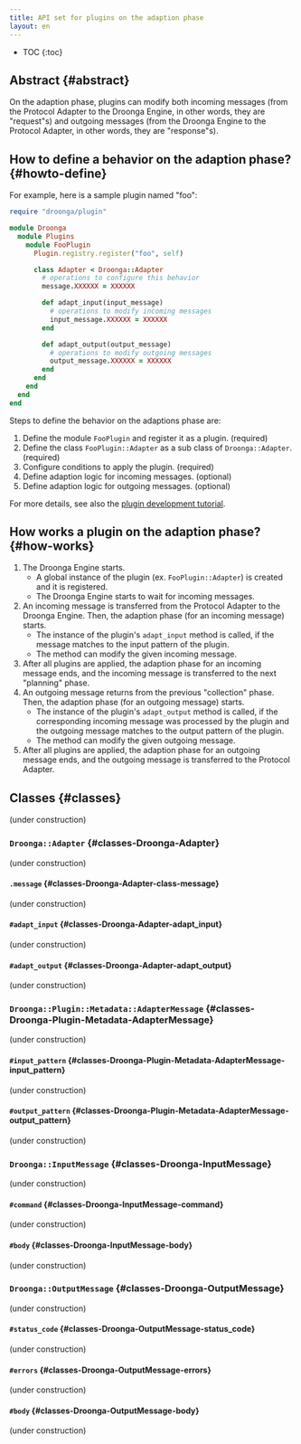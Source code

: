 ```yaml
---
title: API set for plugins on the adaption phase
layout: en
---
```


* TOC
{:toc}


## Abstract {#abstract}

On the adaption phase, plugins can modify both incoming messages (from the Protocol Adapter to the Droonga Engine, in other words, they are "request"s) and outgoing messages (from the Droonga Engine to the Protocol Adapter, in other words, they are "response"s).


## How to define a behavior on the adaption phase? {#howto-define}

For example, here is a sample plugin named "foo":

~~~ruby
require "droonga/plugin"

module Droonga
  module Plugins
    module FooPlugin
      Plugin.registry.register("foo", self)

      class Adapter < Droonga::Adapter
        # operations to configure this behavior
        message.XXXXXX = XXXXXX

        def adapt_input(input_message)
          # operations to modify incoming messages
          input_message.XXXXXX = XXXXXX
        end

        def adapt_output(output_message)
          # operations to modify outgoing messages
          output_message.XXXXXX = XXXXXX
        end
      end
    end
  end
end
~~~

Steps to define the behavior on the adaptions phase are:

 1. Define the module `FooPlugin` and register it as a plugin. (required)
 2. Define the class `FooPlugin::Adapter` as a sub class of `Droonga::Adapter`. (required)
 3. Configure conditions to apply the plugin. (required)
 4. Define adaption logic for incoming messages. (optional)
 5. Define adaption logic for outgoing messages. (optional)

For more details, see also the [plugin development tutorial](../../../tutorial/plugin-development/adapter/).


## How works a plugin on the adaption phase? {#how-works}

 1. The Droonga Engine starts.
    * A global instance of the plugin (ex. `FooPlugin::Adapter`) is created and it is registered.
    * The Droonga Engine starts to wait for incoming messages.
 2. An incoming message is transferred from the Protocol Adapter to the Droonga Engine.
    Then, the adaption phase (for an incoming message) starts.
    * The instance of the plugin's `adapt_input` method is called, if the message matches to the input pattern of the plugin.
    * The method can modify the given incoming message.
 3. After all plugins are applied, the adaption phase for an incoming message ends, and the incoming message is transferred to the next "planning" phase.
 4. An outgoing message returns from the previous "collection" phase.
    Then, the adaption phase (for an outgoing message) starts.
    * The instance of the plugin's `adapt_output` method is called, if the corresponding incoming message was processed by the plugin and the outgoing message matches to the output pattern of the plugin.
    * The method can modify the given outgoing message.
 5. After all plugins are applied, the adaption phase for an outgoing message ends, and the outgoing message is transferred to the Protocol Adapter.


## Classes {#classes}

(under construction)

### `Droonga::Adapter` {#classes-Droonga-Adapter}

(under construction)

#### `.message` {#classes-Droonga-Adapter-class-message}

(under construction)

#### `#adapt_input` {#classes-Droonga-Adapter-adapt_input}

(under construction)

#### `#adapt_output` {#classes-Droonga-Adapter-adapt_output}

(under construction)

### `Droonga::Plugin::Metadata::AdapterMessage` {#classes-Droonga-Plugin-Metadata-AdapterMessage}

(under construction)

#### `#input_pattern` {#classes-Droonga-Plugin-Metadata-AdapterMessage-input_pattern}

(under construction)

#### `#output_pattern` {#classes-Droonga-Plugin-Metadata-AdapterMessage-output_pattern}

(under construction)

### `Droonga::InputMessage` {#classes-Droonga-InputMessage}

(under construction)

#### `#command` {#classes-Droonga-InputMessage-command}

(under construction)

#### `#body` {#classes-Droonga-InputMessage-body}

(under construction)

### `Droonga::OutputMessage` {#classes-Droonga-OutputMessage}

(under construction)

#### `#status_code` {#classes-Droonga-OutputMessage-status_code}

(under construction)

#### `#errors` {#classes-Droonga-OutputMessage-errors}

(under construction)

#### `#body` {#classes-Droonga-OutputMessage-body}

(under construction)



